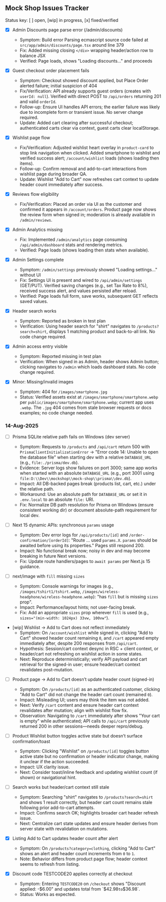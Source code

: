 ## Mock Shop Issues Tracker

Status key: [ ] open, [wip] in progress, [x] fixed/verified

- [x] Admin Discounts page parse error (/admin/discounts)
  - Symptom: Build error Parsing ecmascript source code failed at `src/app/admin/discounts/page.tsx` around line 379
  - Fix: Added missing closing `</div>` wrapping header/action row to balance JSX
  - Verified: Page loads, shows "Loading discounts..." and proceeds

- [x] Guest checkout order placement fails
  - Symptom: Checkout showed discount applied, but Place Order alerted failure; initial suspicion of 404
  - Fix/Verification: API already supports guest orders (creates with `userId: null`). Verified with direct POST to `/api/orders` returning 201 and valid `orderId`.
  - Follow-up: Ensure UI handles API errors; the earlier failure was likely due to incomplete form or transient issue. No server change required.
  - Update: Added cart clearing after successful checkout; authenticated carts clear via context, guest carts clear localStorage.

- [x] Wishlist page flow
  - Fix/Verification: Adjusted wishlist heart overlay in `product-card` to stop link navigation when clicked. Added smartphone to wishlist and verified success alert; `/account/wishlist` loads (shows loading then items).
  - Follow-up: Confirm removal and add-to-cart interactions from wishlist page during broader QA.
  - Update: Wishlist "Add to Cart" now refreshes cart context to update header count immediately after success.

- [x] Reviews flow eligibility
  - Fix/Verification: Placed an order via UI as the customer and confirmed it appears in `/account/orders`. Product page now shows the review form when signed in; moderation is already available in `/admin/reviews`.

- [x] Admin Analytics missing
  - Fix: Implemented `/admin/analytics` page consuming `/api/admin/dashboard` stats and rendering metrics.
  - Verified: Page loads (shows loading then stats when available).

- [x] Admin Settings complete
  - Symptom: `/admin/settings` previously showed "Loading settings..." without UI
  - Fix: Settings UI is present and wired to `/api/admin/settings` (GET/PUT). Verified saving changes (e.g., set Tax Rate to 8%), received success alert, and values persisted after reload.
  - Verified: Page loads full form, save works, subsequent GET reflects saved values.

- [x] Header search works
  - Symptom: Reported as broken in test plan
  - Verification: Using header search for "shirt" navigates to `/products?search=shirt`, displays 1 matching product and back-to-all link. No code change required.

- [x] Admin access entry visible
  - Symptom: Reported missing in test plan
  - Verification: When signed in as Admin, header shows Admin button; clicking navigates to `/admin` which loads dashboard stats. No code change required.

- [x] Minor: Missing/invalid images
  - Symptom: 404 for `/images/smartphone.jpg`
  - Status: Verified assets exist at `/images/smartphone/smartphone.webp` per `public/images/smartphone/smartphone.webp`; current app uses `.webp`. The `.jpg` 404 comes from stale browser requests or docs examples; no code change needed.

### 14-Aug-2025

- [ ] Prisma SQLite relative path fails on Windows (dev server)
  - Symptom: Requests to `/products` and `/api/cart` return 500 with `PrismaClientInitializationError` → "Error code 14: Unable to open the database file" when starting dev with a relative `DATABASE_URL` (e.g., `file:./prisma/dev.db`).
  - Evidence: Server logs show failures on port 3000; same app works when started with an absolute `DATABASE_URL` (e.g., port 3001 using `file:D:\\Dev\\mockshop\\mock-shop\\prisma\\dev.db`).
  - Impact: All DB-backed pages break (products list, cart, etc.) under the relative path.
  - Workaround: Use an absolute path for `DATABASE_URL` or set it in `.env.local` to an absolute `file:` URI.
  - Fix: Normalize DB path resolution for Prisma on Windows (ensure consistent working dir) or document absolute-path requirement for local dev.

- [ ] Next 15 dynamic APIs: synchronous `params` usage
  - Symptom: Dev error logs for `/api/products/[id]` and `/order-confirmation/[orderId]`: "Route ... used `params.X`. `params` should be awaited before using its properties." Pages still respond 200.
  - Impact: No functional break now; noisy in dev and may become breaking in future Next versions.
  - Fix: Update route handlers/pages to `await params` per Next.js 15 guidance.

- [ ] next/image with `fill` missing `sizes`
  - Symptom: Console warnings for images (e.g., `/images/tshirt1/tshirt.webp`, `/images/wireless-headphone/wireless-headphone.webp`): "has `fill` but is missing `sizes` prop".
  - Impact: Performance/layout hints; not user-facing break.
  - Fix: Add an appropriate `sizes` prop wherever `fill` is used (e.g., `sizes="(min-width: 1024px) 33vw, 100vw"`).

- [wip] Wishlist → Add to Cart does not reflect immediately
  - Symptom: On `/account/wishlist` while signed in, clicking "Add to Cart" showed header count remaining `0`, and `/cart` appeared empty immediately after, despite 200 responses from `/api/cart`.
  - Hypothesis: Session/cart context desync in RSC + client context, or header/cart not refreshing on wishlist action in some states.
  - Next: Reproduce deterministically; verify API payload and cart retrieval for the signed-in user; ensure header/cart context revalidates post-mutation.

- [ ] Product page → Add to Cart doesn’t update header count (signed-in)
  - Symptom: On `/products/[id]` as an authenticated customer, clicking "Add to Cart" did not change the header cart count (remained `0`).
  - Impact: Misleading UI; users may think the item was not added.
  - Next: Verify `/cart` content and ensure header cart context revalidates after mutation; align with wishlist flow fix.
  - Observation: Navigating to `/cart` immediately after shows "Your cart is empty" while authenticated; API calls to `/api/cart` previously returned 200 in other sessions—needs deeper repro/debug.

- [ ] Product Wishlist button toggles active state but doesn’t surface confirmation/toast
  - Symptom: Clicking "Wishlist" on `/products/[id]` toggles button active state but no confirmation or header indicator change, making it unclear if the action succeeded.
  - Impact: UX clarity issue.
  - Next: Consider toast/inline feedback and updating wishlist count (if shown) or navigational hint.

- [ ] Search works but header/cart context still stale
  - Symptom: Searching "shirt" navigates to `/products?search=shirt` and shows 1 result correctly, but header cart count remains stale following prior add-to-cart attempts.
  - Impact: Confirms search OK; highlights broader cart header refresh issue.
  - Next: Centralize cart state updates and ensure header derives from server state with revalidation on mutations.

- [x] Listing Add to Cart updates header count after alert
  - Symptom: On `/products?category=clothing`, clicking "Add to Cart" shows an alert and header count increments from `0` to `1`.
  - Note: Behavior differs from product page flow; header context seems to refresh from listing.

- [x] Discount code TESTCODE20 applies correctly at checkout
  - Symptom: Entering `TESTCODE20` on `/checkout` shows "Discount applied: -$6.00" and updates total from `$42.98` to `$36.98`.
  - Status: Works as expected.